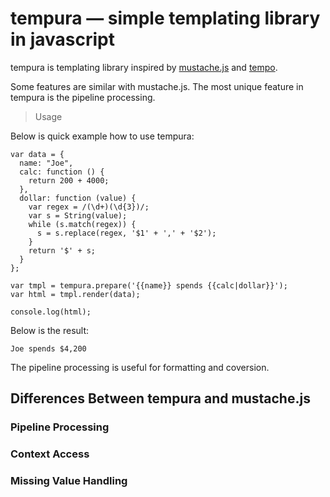 tempura — simple templating library in javascript
=================================================

tempura is templating library inspired by [mustache.js](http://github.com/janl/mustache.js) and 
[tempo](https://github.com/twigkit/tempo).

Some features are similar with mustache.js.
The most unique feature in tempura is the pipeline processing.

> Usage

Below is quick example how to use tempura:

    var data = {
      name: "Joe",
      calc: function () {
        return 200 + 4000;
      },
      dollar: function (value) {
        var regex = /(\d+)(\d{3})/;
        var s = String(value);
        while (s.match(regex)) {
          s = s.replace(regex, '$1' + ',' + '$2');
        }
        return '$' + s;
      }
    };
    
    var tmpl = tempura.prepare('{{name}} spends {{calc|dollar}}');
    var html = tmpl.render(data);
    
    console.log(html);

Below is the result:

    Joe spends $4,200

The pipeline processing is useful for formatting and coversion.

Differences Between tempura and mustache.js
-------------------------------------------

### Pipeline Processing

### Context Access

### Missing Value Handling